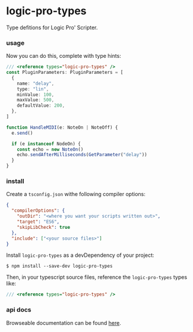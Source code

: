 # logic-pro-types

Type defitions for Logic Pro' Scripter.

### usage

Now you can do this, complete with type hints:

```ts
/// <reference types="logic-pro-types" />
const PluginParameters: PluginParameters = [
  {
    name: "delay",
    type: "lin",
    minValue: 100,
    maxValue: 500,
    defaultValue: 200,
  },
]

function HandleMIDI(e: NoteOn | NoteOff) {
  e.send()

  if (e instanceof NodeOn) {
    const echo = new NoteOn()
    echo.sendAfterMilliseconds(GetParameter("delay"))
  }
}
```

### install

Create a `tsconfig.json` withe following compiler options:

```json
{
  "compilerOptions": {
    "outDir": "<where you want your scripts written out>",
    "target": "ES6",
    "skipLibCheck": true
  },
  "include": ["<your source files>"]
}
```

Install `logic-pro-types` as a devDependency of your project:

```
$ npm install --save-dev logic-pro-types
```

Then, in your typescript source files, reference the `logic-pro-types` types like:

```ts
/// <reference types="logic-pro-types" />
```

### api docs

Browseable documentation can be found [here][docs].

[docs]: https://jeremyruppel.github.io/logic-pro-types/
